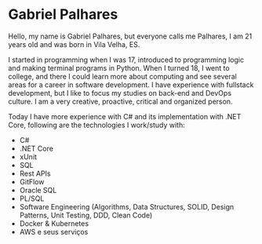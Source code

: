 <h1>
    Gabriel Palhares
</h1>

<div>
Hello, my name is Gabriel Palhares, but everyone calls me Palhares, I am 21 years old and was born in Vila Velha, ES.   
    
I started in programming when I was 17, introduced to programming logic and making terminal programs in Python. When I turned 18, I went to college, and there I could learn more about computing and see several areas for a career in software development. I have experience with fullstack development, but I like to focus my studies on back-end and DevOps culture. I am a very creative, proactive, critical and organized person.    
    
Today I have more experience with C# and its implementation with .NET Core, following are the technologies I work/study with:

 <ul>
   <li>C#</li>
   <li>.NET Core</li>
   <li>xUnit</li>
   <li>SQL</li>
   <li>Rest APIs</li>
   <li>GitFlow</li>
   <li>Oracle SQL</li>
   <li>PL/SQL</li>
   <li>Software Engineering (Algorithms, Data Structures, SOLID, Design Patterns, Unit Testing, DDD, Clean Code)</li>
   <li>Docker & Kubernetes</li>
   <li>AWS e seus serviços</li>
</ul>
</div>
